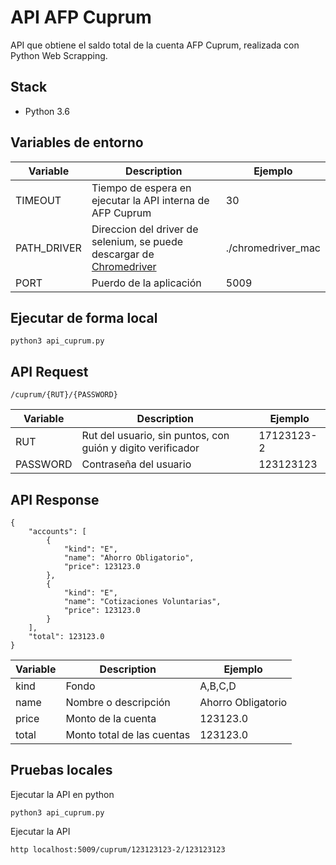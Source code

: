 # API AFP Cuprum
API que obtiene el saldo total de la cuenta AFP Cuprum, realizada con Python Web Scrapping.

## Stack

 - Python 3.6
 
## Variables de entorno

| Variable      | Description | Ejemplo|
| ----------- | ----------- |----------|
| TIMEOUT      | Tiempo de espera en ejecutar la API interna de AFP Cuprum| 30 |
| PATH_DRIVER   | Direccion del driver de selenium, se puede descargar de [Chromedriver](https://chromedriver.chromium.org/)       |./chromedriver_mac|
| PORT   | Puerdo de la aplicación |5009|

## Ejecutar de forma local

    python3 api_cuprum.py

## API Request

    /cuprum/{RUT}/{PASSWORD}

| Variable      | Description | Ejemplo|
| ----------- | ----------- |----------|
| RUT      | Rut del usuario, sin puntos, con guión y digito verificador| 17123123-2 |
| PASSWORD   | Contraseña del usuario | 123123123|

## API Response
    {
        "accounts": [
            {
                "kind": "E",
                "name": "Ahorro Obligatorio",
                "price": 123123.0
            },
            {
                "kind": "E",
                "name": "Cotizaciones Voluntarias",
                "price": 123123.0
            }
        ],
        "total": 123123.0
    }

| Variable      | Description | Ejemplo|
| ----------- | ----------- |----------|
| kind      | Fondo | A,B,C,D |
| name   | Nombre o descripción | Ahorro Obligatorio|
| price   | Monto de la cuenta | 123123.0|
| total   | Monto total de las cuentas | 123123.0|



## Pruebas locales

Ejecutar la API en python

    python3 api_cuprum.py
    
Ejecutar la API

    http localhost:5009/cuprum/123123123-2/123123123